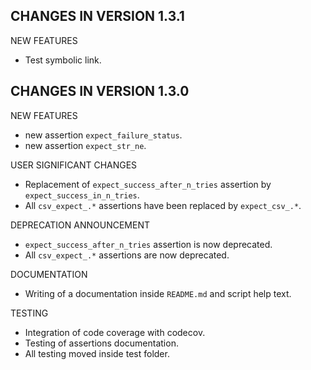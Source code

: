 CHANGES IN VERSION 1.3.1
------------------------

NEW FEATURES

 * Test symbolic link.

CHANGES IN VERSION 1.3.0
------------------------

NEW FEATURES

 * new assertion `expect_failure_status`.
 * new assertion `expect_str_ne`.

USER SIGNIFICANT CHANGES

 * Replacement of `expect_success_after_n_tries` assertion by `expect_success_in_n_tries`.
 * All `csv_expect_.*` assertions have been replaced by `expect_csv_.*`.

DEPRECATION ANNOUNCEMENT

 * `expect_success_after_n_tries` assertion is now deprecated.
 * All `csv_expect_.*` assertions are now deprecated.

DOCUMENTATION

 * Writing of a documentation inside `README.md` and script help text.

TESTING

 * Integration of code coverage with codecov.
 * Testing of assertions documentation.
 * All testing moved inside test folder.
